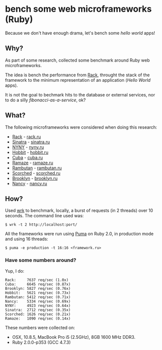 # bench some web microframeworks (Ruby)

Because we don't have enough drama, let's bench some *hello world* apps!

## Why?

As part of some research, collected some benchmark around Ruby web
microframeworks.

The idea is bench the performance from [Rack](https://github.com/rack/rack),
throught the stack of the framework to the minimum representation of an
application (*Hello World* apps).

It is not the goal to bechmark hits to the database or external services,
nor to do a silly *fibonacci-as-a-service*, ok?

## What?

The following microframeworks were considered when doing this research:

- [Rack](https://github.com/rack/rack) - [rack.ru](rack.ru)
- [Sinatra](https://github.com/sinatra/sinatra) - [sinatra.ru](sinatra.ru)
- [NYNY](https://github.com/alisnic/nyny) - [nyny.ru](nyny.ru)
- [Hobbit](https://github.com/patriciomacadden/hobbit) - [hobbit.ru](hobbit.ru)
- [Cuba](https://github.com/soveran/cuba) - [cuba.ru](cuba.ru)
- [Ramaze](https://github.com/Ramaze/ramaze) - [ramaze.ru](ramaze.ru)
- [Rambutan](https://github.com/NewRosies/rambutan) - [rambutan.ru](rambutan.ru)
- [Scorched](https://github.com/Wardrop/Scorched) - [scorched.ru](scorched.ru)
- [Brooklyn](https://github.com/luislavena/brooklyn) - [brooklyn.ru](brooklyn.ru)
- [Nancy](https://github.com/heapsource/nancy) - [nancy.ru](nancy.ru)

## How?

Used [wrk](https://github.com/wg/wrk) to benchmark, locally, a burst of
requests (in 2 threads) over 10 seconds. The command line used was:

```console
$ wrk -t 2 http://localhost:port/
```

All the frameworks were run using [Puma](https://github.com/puma/puma) on
Ruby 2.0, in production mode and using 16 threads:

```console
$ puma -e production -t 16:16 <framework.ru>
```

### Have some numbers around?

Yup, I do:

```
Rack:     7637 req/sec (1.0x)
Cuba:     6645 req/sec (0.87x)
Brooklyn: 5827 req/sec (0.76x)
Hobbit:   5621 req/sec (0.73x)
Rambutan: 5412 req/sec (0.71x)
Nancy:    5334 req/sec (0.69x)
NYNY:     4923 req/sec (0.64x)
Sinatra:  2712 req/sec (0.35x)
Scorched: 1626 req/sec (0.21x)
Ramaze:   1090 req/sec (0.14x)
```

These numbers were collected on:

- OSX, 10.8.5, MacBook Pro i5 (2.5GHz), 8GB 1600 MHz DDR3.
- Ruby 2.0.0-p353 (GCC 4.7.3)

